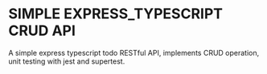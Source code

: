 # SIMPLE EXPRESS_TYPESCRIPT CRUD API
A simple express typescript todo RESTful API, implements CRUD operation, unit testing with jest and supertest.
